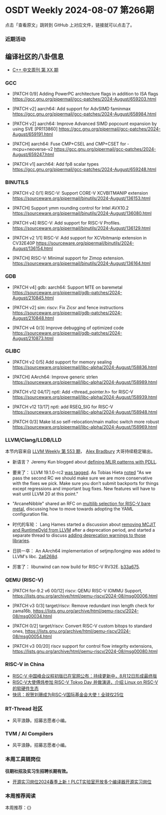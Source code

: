 # OSDT Weekly 2024-08-07 第266期

点击「查看原文」跳转到 GitHub 上对应文件，链接就可以点击了。

### 近期活动

## 编译社区的八卦信息

- [C++ 中文周刊 第 XX 期]()

### GCC

- [PATCH 0/9] Adding PowerPC architecture flags in addition to ISA flags
  https://gcc.gnu.org/pipermail/gcc-patches/2024-August/659203.html

- [PATCH v2] aarch64: Add support for AdvSIMD faminmax
  https://gcc.gnu.org/pipermail/gcc-patches/2024-August/658984.html

- [PATCH v2] aarch64: Improve Advanced SIMD popcount expansion by using SVE
  [PR113860]
  https://gcc.gnu.org/pipermail/gcc-patches/2024-August/659191.html

- [PATCH] aarch64: Fuse CMP+CSEL and CMP+CSET for -mcpu=neoverse-v2
  https://gcc.gnu.org/pipermail/gcc-patches/2024-August/659247.html

- [PATCH v1] aarch64: Add fp8 scalar types
  https://gcc.gnu.org/pipermail/gcc-patches/2024-August/659248.html

### BINUTILS

- [PATCH v2 0/1] RISC-V: Support CORE-V XCVBITMANIP extension
  https://sourceware.org/pipermail/binutils/2024-August/136153.html

- [PATCH] Support ymm rounding control for Intel AVX10.2
  https://sourceware.org/pipermail/binutils/2024-August/136080.html

- [PATCH v4] RISC-V: Add support for RISC-V Profiles.
  https://sourceware.org/pipermail/binutils/2024-August/136129.html

- [PATCH v2 1/1] RISC-V: Add support for XCVbitmanip extension in CV32E40P
  https://sourceware.org/pipermail/binutils/2024-August/136154.html

- [PATCH] RISC-V: Minimal support for Zimop extension.
  https://sourceware.org/pipermail/binutils/2024-August/136164.html

### GDB

- [PATCH v4] gdb: aarch64: Support MTE on baremetal
  https://sourceware.org/pipermail/gdb-patches/2024-August/210845.html

- [PATCH v2] sim: riscv: Fix Zicsr and fence instructions
  https://sourceware.org/pipermail/gdb-patches/2024-August/210848.html

- [PATCH v4 0/3] Improve debugging of optimized code
  https://sourceware.org/pipermail/gdb-patches/2024-August/210873.html

### GLIBC

- [PATCH v2 0/5] Add support for memory sealing
  https://sourceware.org/pipermail/libc-alpha/2024-August/158836.html

- [PATCH] AArch64: Improve generic strlen
  https://sourceware.org/pipermail/libc-alpha/2024-August/158989.html

- [PATCH v12 04/17] nptl: Add <thread_pointer.h> for RISC-V
  https://sourceware.org/pipermail/libc-alpha/2024-August/158939.html

- [PATCH v12 13/17] nptl: add RSEQ_SIG for RISC-V
  https://sourceware.org/pipermail/libc-alpha/2024-August/158948.html

- [PATCH 0/3] Make ld.so self-relocation/main malloc switch more robust
  https://sourceware.org/pipermail/libc-alpha/2024-August/158969.html

### LLVM/Clang/LLDB/LLD

本节内容来自 [LLVM Weekly 第 553 期](http://llvmweekly.org/issue/553)，
[Alex Bradbury](https://www.linkedin.com/in/alex-bradbury/) 大哥持续稳定输出。

* 新语言？ Jeremy Kun blogged about [defining MLIR patterns with PDLL](https://www.jeremykun.com/2024/08/04/mlir-pdll/).

* 要来了： LLVM 19.1.0-rc2 [was tagged](https://discourse.llvm.org/t/llvm-19-1-0-rc2-released/80549). As Tobias Hieta [noted](https://discourse.llvm.org/t/update-on-llvm-19-x-releases/80511) "As we pass the second RC we should make sure we are more conservative with the fixes we pick. Make sure you don’t submit backports for things except regressions and important bug fixes. New features will have to wait until LLVM 20 at this point."

* "ArcaneNibble" shared an RFC on [multilib selection for RISC-V bare metal](https://discourse.llvm.org/t/rfc-multilib-selection-for-bare-metal/80505), discussing how to move towards adopting the YAML configuration file.

* 时代的车轮： Lang Hames started a discussion about [removing MCJIT and RuntimeDyld from LLVM](https://discourse.llvm.org/t/rfc-removing-mcjit-and-runtimedyld/80464) after a deprecation period, and started a separate thread to discuss [adding deprecation warnings to those libraries](https://discourse.llvm.org/t/rfc-add-deprecation-warnings-to-mcjit-and-runtimedyld/80465).

* 日拱一卒： An AArch64 implementation of setjmp/longjmp was added to LLVM's libc.
  [2a6268d](https://github.com/llvm/llvm-project/commit/2a6268d8f999).

* 厉害了： libunwind can now build for RISC-V RV32E.
  [b33a675](https://github.com/llvm/llvm-project/commit/b33a675e3f57).

### QEMU (RISC-V)

- [PATCH for-9.2 v6 00/12] riscv: QEMU RISC-V IOMMU Support,
  https://lists.gnu.org/archive/html/qemu-riscv/2024-08/msg00006.html

- [PATCH v3 0/3] target/riscv: Remove redundant insn length check for zama16b,
  https://lists.gnu.org/archive/html/qemu-riscv/2024-08/msg00034.html

- [PATCH 0/2] target/riscv: Convert RISC-V custom bitops to standard ones,
  https://lists.gnu.org/archive/html/qemu-riscv/2024-08/msg00054.html

- [PATCH v3 00/20] riscv support for control flow integrity extensions,
  https://lists.gnu.org/archive/html/qemu-riscv/2024-08/msg00080.html

### RISC-V in China

- [RISC-V 中国峰会议程初版已在官网公布：持续更新中，8月12日形成最终版](https://mp.weixin.qq.com/s/IVovmMo0cOQ2FV32zy4okQ)
- [RISC-V大使傅炜参加 RISC-V Tokyo Day 并做演讲，介绍 Linux on RISC-V 的软硬件生态](https://mp.weixin.qq.com/s/7NCQ8I5Xy9Grt_NSIMXODQ)
- [快讯：祝贺刘珊成为RISC-V国际基金会大使！全球仅25位](https://mp.weixin.qq.com/s/egNipLAVI4SGlTHxr3pmmQ)

### RT-Thread 社区

- 风平浪静。招募志愿者小编。

### TVM / AI Compilers

- 风平浪静。招募志愿者小编。

### 本周工具链岗位

**往期社招及实习生招聘长期有效。**

- [开源实习岗位2024春季上新！PLCT实验室开放多个编译器开源实习岗位](https://mp.weixin.qq.com/s/D-l7hE2S-21NCAZsVqPzMA)

### 本周推荐阅读

本周推荐：《》
